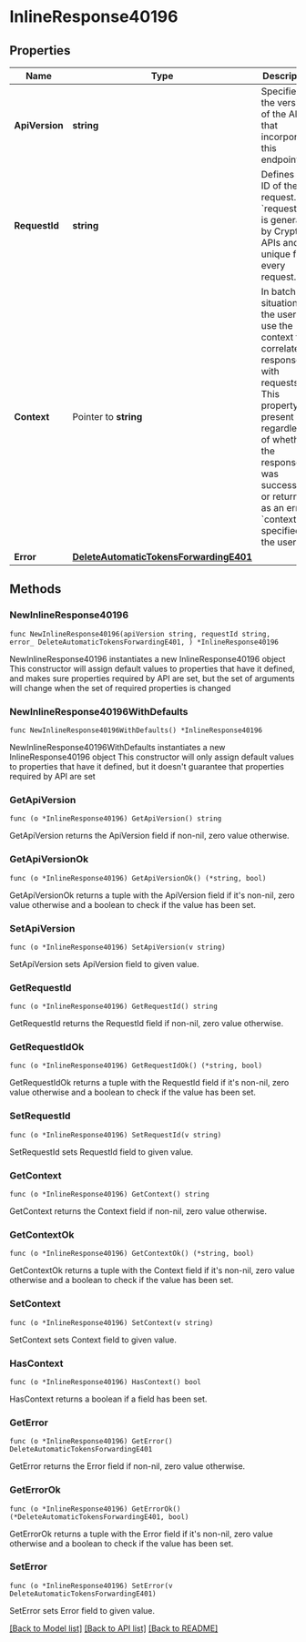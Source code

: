# InlineResponse40196

## Properties

Name | Type | Description | Notes
------------ | ------------- | ------------- | -------------
**ApiVersion** | **string** | Specifies the version of the API that incorporates this endpoint. | 
**RequestId** | **string** | Defines the ID of the request. The &#x60;requestId&#x60; is generated by Crypto APIs and it&#39;s unique for every request. | 
**Context** | Pointer to **string** | In batch situations the user can use the context to correlate responses with requests. This property is present regardless of whether the response was successful or returned as an error. &#x60;context&#x60; is specified by the user. | [optional] 
**Error** | [**DeleteAutomaticTokensForwardingE401**](DeleteAutomaticTokensForwardingE401.md) |  | 

## Methods

### NewInlineResponse40196

`func NewInlineResponse40196(apiVersion string, requestId string, error_ DeleteAutomaticTokensForwardingE401, ) *InlineResponse40196`

NewInlineResponse40196 instantiates a new InlineResponse40196 object
This constructor will assign default values to properties that have it defined,
and makes sure properties required by API are set, but the set of arguments
will change when the set of required properties is changed

### NewInlineResponse40196WithDefaults

`func NewInlineResponse40196WithDefaults() *InlineResponse40196`

NewInlineResponse40196WithDefaults instantiates a new InlineResponse40196 object
This constructor will only assign default values to properties that have it defined,
but it doesn't guarantee that properties required by API are set

### GetApiVersion

`func (o *InlineResponse40196) GetApiVersion() string`

GetApiVersion returns the ApiVersion field if non-nil, zero value otherwise.

### GetApiVersionOk

`func (o *InlineResponse40196) GetApiVersionOk() (*string, bool)`

GetApiVersionOk returns a tuple with the ApiVersion field if it's non-nil, zero value otherwise
and a boolean to check if the value has been set.

### SetApiVersion

`func (o *InlineResponse40196) SetApiVersion(v string)`

SetApiVersion sets ApiVersion field to given value.


### GetRequestId

`func (o *InlineResponse40196) GetRequestId() string`

GetRequestId returns the RequestId field if non-nil, zero value otherwise.

### GetRequestIdOk

`func (o *InlineResponse40196) GetRequestIdOk() (*string, bool)`

GetRequestIdOk returns a tuple with the RequestId field if it's non-nil, zero value otherwise
and a boolean to check if the value has been set.

### SetRequestId

`func (o *InlineResponse40196) SetRequestId(v string)`

SetRequestId sets RequestId field to given value.


### GetContext

`func (o *InlineResponse40196) GetContext() string`

GetContext returns the Context field if non-nil, zero value otherwise.

### GetContextOk

`func (o *InlineResponse40196) GetContextOk() (*string, bool)`

GetContextOk returns a tuple with the Context field if it's non-nil, zero value otherwise
and a boolean to check if the value has been set.

### SetContext

`func (o *InlineResponse40196) SetContext(v string)`

SetContext sets Context field to given value.

### HasContext

`func (o *InlineResponse40196) HasContext() bool`

HasContext returns a boolean if a field has been set.

### GetError

`func (o *InlineResponse40196) GetError() DeleteAutomaticTokensForwardingE401`

GetError returns the Error field if non-nil, zero value otherwise.

### GetErrorOk

`func (o *InlineResponse40196) GetErrorOk() (*DeleteAutomaticTokensForwardingE401, bool)`

GetErrorOk returns a tuple with the Error field if it's non-nil, zero value otherwise
and a boolean to check if the value has been set.

### SetError

`func (o *InlineResponse40196) SetError(v DeleteAutomaticTokensForwardingE401)`

SetError sets Error field to given value.



[[Back to Model list]](../README.md#documentation-for-models) [[Back to API list]](../README.md#documentation-for-api-endpoints) [[Back to README]](../README.md)



